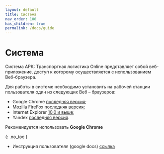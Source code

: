 ```yaml
---
layout: default
title: Система
nav_order: 100
has_children: true
permalink: /docs/guide
---
```


# Система
Система АРК: Транспортная логистика Online представляет собой веб-приложение,
доступ к которому осуществляется с использованием Веб-браузера.

Для работы в системе необходимо установить на рабочей станции пользователя один из следующих Веб – браузеров:
- Google Chrome [последняя версия](http://www.google.com/chrome?hl=ru);
- Mozilla FireFox [последняя версия](http://mozilla-russia.org/);
- Internet Explorer [10.0 и выше](http://windows.microsoft.com/ru-RU/internet-explorer/downloads/ie);
- Yandex [последняя версия](https://browser.yandex.ru/).

Рекомендуется использовать **Google Chrome**

{: .no_toc }

- Инструкция пользователя (google docs) [ссылка](https://docs.google.com/document/d/1HFA_BUoj91hiWMuCWXu9Alju049u1F2z6fDVr7pWpKc/edit#heading=h.rh19eeozgxde)
